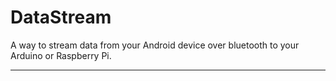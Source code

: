 DataStream
==========

A way to stream data from your Android device over bluetooth to your Arduino or Raspberry Pi.
<hr>
